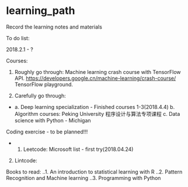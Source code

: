 # learning_path
Record the learning notes and materials

To do list:

2018.2.1 - ?

Courses:
1.  Roughly go through:
Machine learning crash course with TensorFlow API. https://developers.google.cn/machine-learning/crash-course/
TensorFlow playground.
        
2. Carefully go through:
* a. Deep learning specialization - Finished courses 1-3(2018.4.4)
b. Algorithm courses: Peking University 程序设计与算法专项课程
c. Data science with Python - Michigan
    
Coding exercise - to be planned!!!
 * 1. Leetcode: Microsoft list - first try(2018.04.24)
 2. Lintcode:
 
 Books to read:
 ..1. An introduction to statistical learning with R
 ..2. Pattern Recognition and Machine learning
 ..3. Programming with Python
